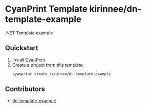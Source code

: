 # CyanPrint Template kirinnee/dn-template-example

.NET Template example

## Quickstart

1. Install [CyanPrint](https://docs.cyanprint.dev)
2. Create a project from this template:
    ```bash
    cyanprint create kirinnee/dn-template-example
    ```

## Contributors
- [dn-template-example](mailto:kirinnee97@gmail.com)